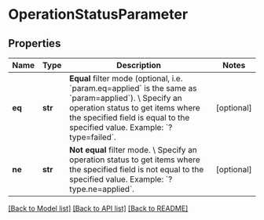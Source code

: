 # OperationStatusParameter

## Properties
Name | Type | Description | Notes
------------ | ------------- | ------------- | -------------
**eq** | **str** | **Equal** filter mode (optional, i.e. &#x60;param.eq&#x3D;applied&#x60; is the same as &#x60;param&#x3D;applied&#x60;). \\ Specify an operation status to get items where the specified field is equal to the specified value.  Example: &#x60;?type&#x3D;failed&#x60;. | [optional] 
**ne** | **str** | **Not equal** filter mode. \\ Specify an operation status to get items where the specified field is not equal to the specified value.  Example: &#x60;?type.ne&#x3D;applied&#x60;. | [optional] 

[[Back to Model list]](../README.md#documentation-for-models) [[Back to API list]](../README.md#documentation-for-api-endpoints) [[Back to README]](../README.md)

